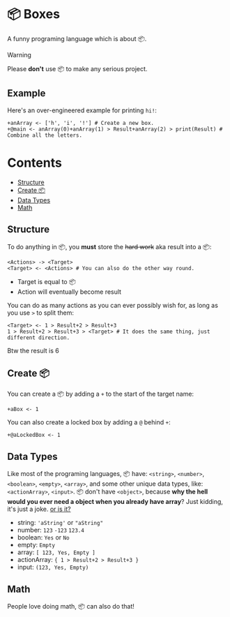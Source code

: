 # 📦 Boxes
A funny programing language which is about 📦.

> [!WARNING]
> Please **don't** use 📦 to make any serious project.

## Example
Here's an over-engineered example for printing `hi!`:
```
+anArray <- ['h', 'i', '!'] # Create a new box.
+@main <- anArray(0)+anArray(1) > Result+anArray(2) > print(Result) # Combine all the letters.
```

# Contents
* [Structure](#structure)
* [Create 📦](#create)
* [Data Types](#data-types)
* [Math](#math)

## Structure
To do anything in 📦, you **must** store the ~~hard work~~ aka result into a 📦:
```
<Actions> -> <Target>
<Target> <- <Actions> # You can also do the other way round.
```
* Target is equal to 📦
* Action will eventually become result

You can do as many actions as you can ever possibly wish for, as long as you use `>` to split them:
```
<Target> <- 1 > Result+2 > Result+3
1 > Result+2 > Result+3 > <Target> # It does the same thing, just different direction.
```
Btw the result is 6

## Create 📦
You can create a 📦 by adding a `+` to the start of the target name:
```
+aBox <- 1
```
You can also create a locked box by adding a `@` behind `+`:
```
+@aLockedBox <- 1
```

## Data Types
Like most of the programing languages, 📦 have: `<string>`, `<number>`, `<boolean>`, `<empty>`, `<array>`, and some other unique data types, like: `<actionArray>`, `<input>`. 📦 don't have `<object>`, because **why the hell would you ever need a object when you already have array**? Just kidding, it's just a joke. [or is it?](https://youtu.be/TN25ghkfgQA?si=4LEfLodD4PVCsSpI&t=2)

* string: `'aString'` or `"aString"`
* number: `123` `-123` `123.4`
* boolean: `Yes` or `No`
* empty: `Empty`
* array: `[ 123, Yes, Empty ]`
* actionArray: `{ 1 > Result+2 > Result+3 }`
* input: `(123, Yes, Empty)`
  
## Math
People love doing math, 📦 can also do that!
